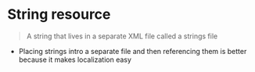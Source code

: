 # String resource
> A string that lives in a separate XML file called a strings file

*   Placing strings intro a separate file and then referencing them is better because it makes localization easy
